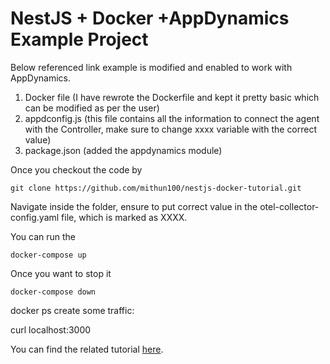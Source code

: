 # NestJS + Docker +AppDynamics Example Project


Below referenced link example is modified and enabled to work with AppDynamics.



1. Docker file (I have rewrote the Dockerfile and kept it pretty basic which can be modified as per the user)
2. appdconfig.js (this file contains all the information to connect the agent with the Controller, make sure to change xxxx variable with the correct value)
3. package.json (added the appdynamics module)


Once you checkout the code by
```
git clone https://github.com/mithun100/nestjs-docker-tutorial.git

```
Navigate inside the folder, ensure to put correct value in the otel-collector-config.yaml file, which is marked as XXXX.

You can run the
```
docker-compose up

```
Once you want to stop it

```
docker-compose down
```
docker ps
create some traffic:

curl localhost:3000



You can find the related tutorial [here](https://dev.to/erezhod/setting-up-a-nestjs-project-with-docker-for-back-end-development-30lg).
